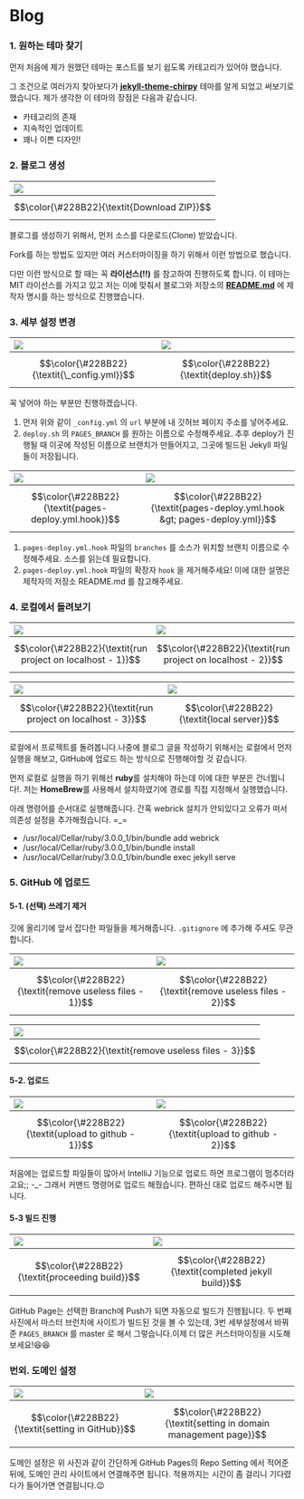 # Blog

### 1. 원하는 테마 찾기

먼저 처음에 제가 원했던 테마는 포스트를 보기 쉽도록 카테고리가 있어야 했습니다.

그 조건으로 여러가지 찾아보다가 [**jekyll-theme-chirpy**](https://github.com/cotes2020/jekyll-theme-chirpy) 테마를 알게 되었고 써보기로 했습니다. 제가 생각한 이 테마의 장점은 다음과 같습니다.

* 카테고리의 존재
* 지속적인 업데이트
* 꽤나 이쁜 디자인!

### 2. 블로그 생성

| [![](https://github.com/zkffhtm6523/zkffhtm6523.github.io/raw/main/blog-assets/article-1/1.png?raw=true)](https://github.com/zkffhtm6523/zkffhtm6523.github.io/blob/main/blog-assets/article-1/1.png?raw=true) |
| :--- |
| $$\color{\#228B22}{\textit{Download ZIP}}$$ |

블로그를 생성하기 위해서, 먼저 소스를 다운로드\(Clone\) 받았습니다.

Fork를 하는 방법도 있지만 여러 커스터마이징을 하기 위해서 이런 방법으로 했습니다.

다만 이런 방식으로 할 때는 꼭 **라이선스\(!!\)** 를 참고하여 진행하도록 합니다. 이 테마는 MIT 라이선스를 가지고 있고 저는 이에 맞춰서 블로그와 저장소의 [**README.md**](https://github.com/estrogenic/estrogenic.github.io/blob/master/README.md) 에 제작자 명시를 하는 방식으로 진행했습니다.

### 3. 세부 설정 변경

| [![](https://github.com/zkffhtm6523/zkffhtm6523.github.io/raw/main/blog-assets/article-1/2-1.png?raw=true)](https://github.com/zkffhtm6523/zkffhtm6523.github.io/blob/main/blog-assets/article-1/2-1.png?raw=true) | [![](https://github.com/zkffhtm6523/zkffhtm6523.github.io/raw/main/blog-assets/article-1/2-2.png?raw=true)](https://github.com/zkffhtm6523/zkffhtm6523.github.io/blob/main/blog-assets/article-1/2-2.png?raw=true) |
| :--- | :--- |
| $$\color{\#228B22}{\textit{\_config.yml}}$$ | $$\color{\#228B22}{\textit{deploy.sh}}$$ |

꼭 넣어야 하는 부분만 진행하겠습니다.

1. 먼저 위와 같이 `_config.yml` 의 `url` 부분에 내 깃허브 페이지 주소를 넣어주세요.
2. `deploy.sh` 의 `PAGES_BRANCH` 를 원하는 이름으로 수정해주세요. 추후 deploy가 진행될 때 이곳에 작성된 이름으로 브랜치가 만들어지고, 그곳에 빌드된 Jekyll 파일들이 저장됩니다.

| [![](https://github.com/zkffhtm6523/zkffhtm6523.github.io/raw/main/blog-assets/article-1/2-3.png?raw=true)](https://github.com/zkffhtm6523/zkffhtm6523.github.io/blob/main/blog-assets/article-1/2-3.png?raw=true) | [![](https://github.com/zkffhtm6523/zkffhtm6523.github.io/raw/main/blog-assets/article-1/2-4.png?raw=true)](https://github.com/zkffhtm6523/zkffhtm6523.github.io/blob/main/blog-assets/article-1/2-4.png?raw=true) |
| :--- | :--- |
| $$\color{\#228B22}{\textit{pages-deploy.yml.hook}}$$ | $$\color{\#228B22}{\textit{pages-deploy.yml.hook &gt; pages-deploy.yml}}$$ |

1. `pages-deploy.yml.hook` 파일의 `branches` 를 소스가 위치할 브랜치 이름으로 수정해주세요. 소스를 읽는데 필요합니다.
2. `pages-deploy.yml.hook` 파일의 확장자 `hook` 을 제거해주세요! 이에 대한 설명은 제작자의 저장소 README.md 를 참고해주세요.

### 4. 로컬에서 돌려보기

| [![](https://github.com/zkffhtm6523/zkffhtm6523.github.io/raw/main/blog-assets/article-1/3-1.png?raw=true)](https://github.com/zkffhtm6523/zkffhtm6523.github.io/blob/main/blog-assets/article-1/3-1.png?raw=true) | [![](https://github.com/zkffhtm6523/zkffhtm6523.github.io/raw/main/blog-assets/article-1/3-2.png?raw=true)](https://github.com/zkffhtm6523/zkffhtm6523.github.io/blob/main/blog-assets/article-1/3-2.png?raw=true) |
| :--- | :--- |
| $$\color{\#228B22}{\textit{run project on localhost - 1}}$$ | $$\color{\#228B22}{\textit{run project on localhost - 2}}$$ |

| [![](https://github.com/zkffhtm6523/zkffhtm6523.github.io/raw/main/blog-assets/article-1/3-3.png?raw=true)](https://github.com/zkffhtm6523/zkffhtm6523.github.io/blob/main/blog-assets/article-1/3-3.png?raw=true) | [![](https://github.com/zkffhtm6523/zkffhtm6523.github.io/raw/main/blog-assets/article-1/3-4.png?raw=true)](https://github.com/zkffhtm6523/zkffhtm6523.github.io/blob/main/blog-assets/article-1/3-4.png?raw=true) |
| :--- | :--- |
| $$\color{\#228B22}{\textit{run project on localhost - 3}}$$ | $$\color{\#228B22}{\textit{local server}}$$ |

로컬에서 프로젝트를 돌려봅니다.나중에 블로그 글을 작성하기 위해서는 로컬에서 먼저 실행을 해보고, GitHub에 업로드 하는 방식으로 진행해야할 것 같습니다.

먼저 로컬로 실행을 하기 위해선 **ruby**를 설치해야 하는데 이에 대한 부분은 건너뜁니다!. 저는 **HomeBrew**를 사용해서 설치하였기에 경로를 직접 지정해서 실행했습니다.

아래 명령어를 순서대로 실행해줍니다. 간혹 webrick 설치가 안되있다고 오류가 떠서 의존성 설정을 추가해줬습니다. =\_=

* /usr/local/Cellar/ruby/3.0.0\_1/bin/bundle add webrick
* /usr/local/Cellar/ruby/3.0.0\_1/bin/bundle install
* /usr/local/Cellar/ruby/3.0.0\_1/bin/bundle exec jekyll serve

### 5. GitHub 에 업로드

#### 5-1. \(선택\) 쓰레기 제거

깃에 올리기에 앞서 잡다한 파일들을 제거해줍니다. `.gitignore` 에 추가해 주셔도 무관합니다.

| [![](https://github.com/zkffhtm6523/zkffhtm6523.github.io/raw/main/blog-assets/article-1/4-1.png?raw=true)](https://github.com/zkffhtm6523/zkffhtm6523.github.io/blob/main/blog-assets/article-1/4-1.png?raw=true) | [![](https://github.com/zkffhtm6523/zkffhtm6523.github.io/raw/main/blog-assets/article-1/4-2.png?raw=true)](https://github.com/zkffhtm6523/zkffhtm6523.github.io/blob/main/blog-assets/article-1/4-2.png?raw=true) |
| :--- | :--- |
| $$\color{\#228B22}{\textit{remove useless files - 1}}$$ | $$\color{\#228B22}{\textit{remove useless files - 2}}$$ |

| [![](https://github.com/zkffhtm6523/zkffhtm6523.github.io/raw/main/blog-assets/article-1/4-3.png?raw=true)](https://github.com/zkffhtm6523/zkffhtm6523.github.io/blob/main/blog-assets/article-1/4-3.png?raw=true) |
| :--- |
| $$\color{\#228B22}{\textit{remove useless files - 3}}$$ |

#### 5-2. 업로드

| [![](https://github.com/zkffhtm6523/zkffhtm6523.github.io/raw/main/blog-assets/article-1/5-1.png?raw=true)](https://github.com/zkffhtm6523/zkffhtm6523.github.io/blob/main/blog-assets/article-1/5-1.png?raw=true) | [![](https://github.com/zkffhtm6523/zkffhtm6523.github.io/raw/main/blog-assets/article-1/5-2.png?raw=true)](https://github.com/zkffhtm6523/zkffhtm6523.github.io/blob/main/blog-assets/article-1/5-2.png?raw=true) |
| :--- | :--- |
| $$\color{\#228B22}{\textit{upload to github - 1}}$$ | $$\color{\#228B22}{\textit{upload to github - 2}}$$ |

처음에는 업로드할 파일들이 많아서 IntelliJ 기능으로 업로드 하면 프로그램이 멈추더라고요;; -\_- 그래서 커맨드 명령어로 업로드 해줬습니다. 편하신 대로 업로드 해주시면 됩니다.

#### 5-3 빌드 진행

| [![](https://github.com/zkffhtm6523/zkffhtm6523.github.io/raw/main/blog-assets/article-1/6-1.png?raw=true)](https://github.com/zkffhtm6523/zkffhtm6523.github.io/blob/main/blog-assets/article-1/6-1.png?raw=true) | [![](https://github.com/zkffhtm6523/zkffhtm6523.github.io/raw/main/blog-assets/article-1/6-2.png?raw=true)](https://github.com/zkffhtm6523/zkffhtm6523.github.io/blob/main/blog-assets/article-1/6-2.png?raw=true) |
| :--- | :--- |
| $$\color{\#228B22}{\textit{proceeding build}}$$ | $$\color{\#228B22}{\textit{completed jekyll build}}$$ |

GitHub Page는 선택한 Branch에 Push가 되면 자동으로 빌드가 진행됩니다. 두 번째 사진에서 마스터 브런치에 사이트가 빌드된 것을 볼 수 있는데, 3번 세부설정에서 바꿔준 `PAGES_BRANCH` 를 master 로 해서 그렇습니다.이제 더 많은 커스터마이징을 시도해보세요!😆😆

### 번외. 도메인 설정

| [![](https://github.com/zkffhtm6523/zkffhtm6523.github.io/raw/main/blog-assets/article-1/7-1.png?raw=true)](https://github.com/zkffhtm6523/zkffhtm6523.github.io/blob/main/blog-assets/article-1/7-1.png?raw=true) | [![](https://github.com/zkffhtm6523/zkffhtm6523.github.io/raw/main/blog-assets/article-1/7-2.png?raw=true)](https://github.com/zkffhtm6523/zkffhtm6523.github.io/blob/main/blog-assets/article-1/7-2.png?raw=true) |
| :--- | :--- |
| $$\color{\#228B22}{\textit{setting in GitHub}}$$ | $$\color{\#228B22}{\textit{setting in domain management page}}$$ |

도메인 설정은 위 사진과 같이 간단하게 GitHub Pages의 Repo Setting 에서 적어준 뒤에, 도메인 관리 사이트에서 연결해주면 됩니다. 적용까지는 시간이 좀 걸리니 기다렸다가 들어가면 연결됩니다.😉

